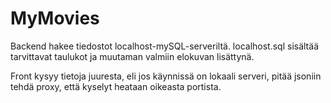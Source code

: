 # MyMovies

Backend hakee tiedostot localhost-mySQL-serveriltä. 
localhost.sql sisältää tarvittavat taulukot ja muutaman valmiin elokuvan lisättynä.

Front kysyy tietoja juuresta, eli jos käynnissä on lokaali serveri, pitää jsoniin tehdä proxy, että kyselyt heataan oikeasta portista.
